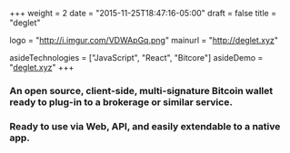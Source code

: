 +++
weight = 2
date = "2015-11-25T18:47:16-05:00"
draft = false
title = "deglet"

logo = "http://i.imgur.com/VDWApGq.png"
mainurl = "http://deglet.xyz"

asideTechnologies = ["JavaScript", "React", "Bitcore"]
asideDemo = "[deglet.xyz](http://deglet.xyz)"
+++

### An open source, client-side, multi-signature Bitcoin wallet ready to plug-in to a brokerage or similar service.

### Ready to use via Web, API, and easily extendable to a native app.
